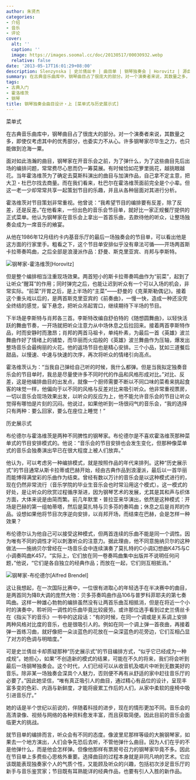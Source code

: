 ```yaml
---
author: 朱贤杰
categories:
- 介绍
- 音乐
- 评论
cover:
  alt: ''
  caption: ''
  image: https://images.soomal.cc/doc/20130517/00030932.webp
  relative: false
date: '2013-05-17T16:01:29+08:00'
description: Slenzynska | 史兰倩丝卡 | 曲目单 | 钢琴独奏会 | Horovitz | 源自：新民晚报 | 版权：转载 |  平均/总评分：10.00/60
summary: 在古典音乐曲库中，钢琴曲目占了很庞大的部分。对一个演奏者来说，其数量之多，即使仅考虑其中的优秀部分，也委实力不从心。许多钢琴家尽毕生之力，也只能做到沧海一粟。面对如此浩瀚的曲目，钢琴家在开音乐会之前，为了弹什么，为了这些曲目先后出场的编排问题，常常费尽心思而仍一筹莫展……
tags:
- 古典入门
- 霍洛维茨
- 钢琴
title: 钢琴独奏会曲目设计・上 [菜单式与历史展示式]
---
```


菜单式

在古典音乐曲库中，钢琴曲目占了很庞大的部分。对一个演奏者来说，其数量之多，即使仅考虑其中的优秀部分，也委实力不从心。许多钢琴家尽毕生之力，也只能做到沧海一粟。

面对如此浩瀚的曲目，钢琴家在开音乐会之前，为了弹什么，为了这些曲目先后出场的编排问题，常常费尽心思而仍一筹莫展。有时候恰如花箩里挑花，越挑眼越花。当年霍洛维茨为了确定去莫斯科演出的曲目与加演作品，自己拿不定主意，把大卫・杜巴尔找去商量。而在我们看来，杜巴尔在霍洛维茨面前完全是个小辈。但这一老一少却常常共享一起策划节目的乐趣，并且从各种层面对其进行分析。

霍洛维茨对节目策划非常重视。他曾说：“我希望节目的编排要有反差，除了反差，还是反差。”在他看来，一份出色的音乐会节目单，就好比一家正规餐厅提供的正式菜单。他认为钢琴家在音乐会上拿出一首首乐曲，去款待他的听众，让整场独奏会成为一席音乐的飨宴。

从他在1986年12月纽约卡内基音乐厅的最后一场独奏会的节目单，可以看出他是这方面的行家里手。粗看之下，这个节目单安排似乎没有章法可循――开场两首斯卡拉蒂奏鸣曲，之后全部是浪漫派作品：舒曼、斯克里亚宾、肖邦与李斯特。

![钢琴家-霍洛维茨[Horovitz]](https://images.soomal.cc/doc/20130517/00030930.webp)





但是整个编排相当注重现场效果。两首短小的斯卡拉蒂奏鸣曲作为“前菜”，起到了让听众“醒耳”的作用；同时弹完之后，也能让迟到听众有一个可以入场的机会，非常实际。“前菜”开胃之后，是上半场的“主菜”――舒曼的《克莱斯勒偶记》。接着这个重头戏以后的，是两首斯克里亚宾的《前奏曲》，一慢一快，造成一种还没完全终结的感觉，留下悬念，把听众吊起胃口，继续期待下半场的节目。

下半场是李斯特与肖邦各三首。李斯特改编自舒伯特的《随想圆舞曲》，以轻快活跃的舞曲节奏，一开场就把听众注意力从中场休息之后拉回来。接着两首李斯特作品，时而安静时而激昂；肖邦的两首马祖卡，单纯朴素，为最后一首《英雄》波兰舞曲作好了情绪上的铺垫，而华丽而火焰般的《英雄》波兰舞曲作为压轴，爆发出整场音乐会最绚丽的火花。他的返场节目也是精心安排。三个小品，犹如三道餐后甜品，以慢速、中速与快速的次序，再次将听众的情绪引向高点。

霍洛维茨认为：“当我自己弹给自己听的时候，我什么都弹。但是当我拟定独奏音乐会的节目单时，我总是尽量使许多不同时代的作品和风格形成对比。”对比、反差，这是他编排曲目的出发点，就像一个厨师需要不断以不同口味的菜肴来挑起食客的味觉一样，他偏向于以不同的风格与反差对比来吸引听众。他非常重视票房，一切以音乐会现场效果出发，以听众的反应为上，他不能允许音乐会的节目让听众觉得有哪怕是片刻的沉闷。他说过，如果他听到一场很闷气的音乐会，“我的选择只有两种：要么回家，要么在座位上睡觉！” 

历史展示式

布伦德尔与霍洛维茨是两种不同脾性的钢琴家。布伦德尔是不喜欢霍洛维茨那种菜单式的节目安排模式的。他说：“音乐会的节目安排也会发生变化，但那种像菜单式的音乐会独奏演出早已在很大程度上被人们放弃。”

他认为，可以考虑另一种编排模式，就是按照作品的年代来排列。这种“历史展示式”的节目通常从斯卡拉蒂或巴赫开始，经由古典作品到浪漫派，最后以一首华丽而能博得满堂彩的乐曲作为结束。曾经有数以万计的音乐会是以这种模式进行的，现在仍然非常流行（音乐学院的毕业生音乐会也时常沿用这个模式）。这一模式的好处，是让听众的欣赏过程循序渐进，因为钢琴艺术的发展，尤其是其和声与织体方面，大体来说是由简而繁。前几年默里・普拉亚来华演出，依然是这种模式：开场是巴赫的第一组帕蒂塔，然后是莫扎特与贝多芬的奏鸣曲；休息之后是肖邦的作品。设想如果他将节目次序逆向安排，以肖邦开场，而结束在巴赫，会是怎样一种效果？

布伦德尔认为他自己可以接受这种模式，但两首连续的乐曲不能是同一个调性。因为唯有不同的调性才可以刺激听众的注意力。据此理由，他不同意施纳贝尔的这种做法――施纳贝尔曾经在一场音乐会中连续演奏了莫扎特的C小调幻想曲K475与C小调奏鸣曲K457。“实际上，它们放在同一卷奏鸣曲集中出版并不说明任何问题，”他说，“它们是各自独立的经典作品；而放在一起，它们则互相抵消。”

![钢琴家-布伦德尔[Alfred Brendel]](https://images.soomal.cc/doc/20130517/00030931.webp)





这让我想起，在一次国际比赛中，一位很有进取心的年轻选手在半决赛中的曲目，是两首同为降B大调的庞然大物：贝多芬奏鸣曲作品106与普罗科菲耶夫的第七奏鸣曲。这样一种雄心勃勃的编排虽然没有让两首乐曲互相抵消，但是在将近一个小时的演奏中，聆听同一调性的乐曲毕竟比较疲劳。或许那位选手看到过史兰倩丝卡在《指尖下的音乐》一书中的这段话：“有的时候，在同一个调或是关系调上安排两种风格对比度的音乐，也是很吸引人的。例如在同一个调上弹一首夜曲，再接着弹一首练习曲，就好像把一朵淡蓝色的花放在一朵深蓝色的花旁边，它们互相凸显了对方的色调与明暗度。”

可是史兰倩丝卡却质疑那种“历史展示式”的节目编排方式，“似乎它已经成为一种成规”。她担心，如果“不创造新的模式的结果，可能在不久的将来，我们将会听到最后一场钢琴独奏会。这个时代，人们已经可以从收音机及唱片中听到无数美好的音乐。除非某一场独奏会深具个人魅力，否则便不再有从舒适的家中赶往音乐厅的必要了。”因此她坚信，“唯有真正吸引人的曲目，通过精心有品位的设计，呈现丰富多变的色彩、内涵与新鲜度，才能将疲累工作后的人们，从家中柔软的座椅中吸引进音乐厅。”

她的话是半个世纪以前说的，伴随着科技的进步，现在的情形更加不同。音乐会的高清录像、视频与网络的各种资料愈发丰富，而且获取简便。因此目前的音乐会面临更大的挑战。

就节目单的编排而言，听众会有不同的态度。像波里尼那样等级的大腕钢琴家，如果去一个地方演出，人们会争先恐后去听，不管他弹什么曲目。因为人们在乎的不是他弹什么，而是他会怎样弹。但像他那样有票房号召力的钢琴家毕竟不多。因此在节目单上多费些心思格外重要。选择曲目的过程本身就是非同凡响的艺术。它应该既能表现独奏家个人的气质个性，又能顾及听众的兴趣，包括初次涉足音乐厅的新手与音乐鉴赏家；节目既有耳熟能详的经典作品，也要有引人入胜的新作品。